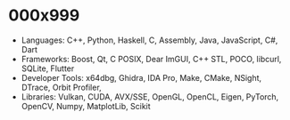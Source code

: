 # 000x999

- Languages: C++, Python, Haskell, C, Assembly, Java, JavaScript, C#, Dart
- Frameworks: Boost, Qt, C POSIX, Dear ImGUI, C++ STL, POCO, libcurl, SQLite, Flutter
- Developer Tools: x64dbg, Ghidra, IDA Pro, Make, CMake, NSight, DTrace, Orbit Profiler,
- Libraries: Vulkan, CUDA, AVX/SSE, OpenGL, OpenCL, Eigen, PyTorch, OpenCV, Numpy, MatplotLib, Scikit
